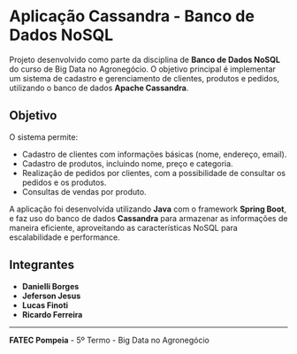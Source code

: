 # Aplicação Cassandra - Banco de Dados NoSQL

Projeto desenvolvido como parte da disciplina de **Banco de Dados NoSQL** do curso de Big Data no Agronegócio. O objetivo principal é implementar um sistema de cadastro e gerenciamento de clientes, produtos e pedidos, utilizando o banco de dados **Apache Cassandra**.

## Objetivo

O sistema permite:
- Cadastro de clientes com informações básicas (nome, endereço, email).
- Cadastro de produtos, incluindo nome, preço e categoria.
- Realização de pedidos por clientes, com a possibilidade de consultar os pedidos e os produtos.
- Consultas de vendas por produto.

A aplicação foi desenvolvida utilizando **Java** com o framework **Spring Boot**, e faz uso do banco de dados **Cassandra** para armazenar as informações de maneira eficiente, aproveitando as características NoSQL para escalabilidade e performance.

## Integrantes

- **Danielli Borges**
- **Jeferson Jesus**
- **Lucas Finoti**
- **Ricardo Ferreira**

---

**FATEC Pompeia** - 5º Termo - Big Data no Agronegócio
